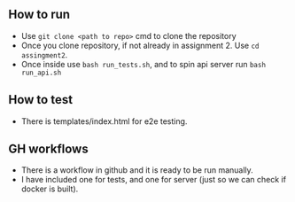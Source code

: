 ## How to run
* Use `git clone <path to repo>` cmd to clone the repository
* Once you clone repository, if not already in assignment 2. Use `cd assingment2`.
* Once inside use `bash run_tests.sh`, and to spin api server run `bash run_api.sh`

## How to test
* There is templates/index.html for e2e testing.

## GH workflows
* There is a workflow in github and it is ready to be run manually. 
* I have included one for tests, and one for server (just so we can check if docker is built). 